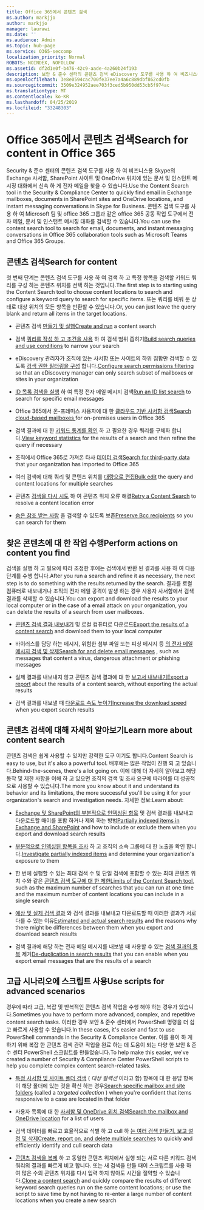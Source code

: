 ```yaml
---
title: Office 365에서 콘텐츠 검색
ms.author: markjjo
author: markjjo
manager: laurawi
ms.date: ''
ms.audience: Admin
ms.topic: hub-page
ms.service: O365-seccomp
localization_priority: Normal
ROBOTS: NOINDEX, NOFOLLOW
ms.assetid: df2d1e0f-b476-42c9-aade-4a260b24f193
description: 보안 & 준수 센터의 콘텐츠 검색 eDiscovery 도구를 사용 하 여 비즈니스용 Skype의 Exchange 사서함, SharePoint 사이트 및 OneDrive 위치에 있는 문서 및 인스턴트 메시징 대화에서 신속 하 게 전자 메일을 찾을 수 있습니다.
ms.openlocfilehash: 3e8e0594cac700fe37ee7a4a6c889dbf862cd0fb
ms.sourcegitcommit: 3509e324952aee703f3ced5b950dd53cb5f974ac
ms.translationtype: MT
ms.contentlocale: ko-KR
ms.lasthandoff: 04/25/2019
ms.locfileid: "33248303"
---
```

# <a name="search-for-content-in-office-365"></a><span data-ttu-id="3f166-103">Office 365에서 콘텐츠 검색</span><span class="sxs-lookup"><span data-stu-id="3f166-103">Search for content in Office 365</span></span>

<span data-ttu-id="3f166-104">Security & 준수 센터의 콘텐츠 검색 도구를 사용 하 여 비즈니스용 Skype의 Exchange 사서함, SharePoint 사이트 및 OneDrive 위치에 있는 문서 및 인스턴트 메시징 대화에서 신속 하 게 전자 메일을 찾을 수 있습니다.</span><span class="sxs-lookup"><span data-stu-id="3f166-104">Use the Content Search tool in the Security & Compliance Center to quickly find email in Exchange mailboxes, documents in SharePoint sites and OneDrive locations, and instant messaging conversations in Skype for Business.</span></span> <span data-ttu-id="3f166-105">콘텐츠 검색 도구를 사용 하 여 Microsoft 팀 및 office 365 그룹과 같은 office 365 공동 작업 도구에서 전자 메일, 문서 및 인스턴트 메시징 대화를 검색할 수 있습니다.</span><span class="sxs-lookup"><span data-stu-id="3f166-105">You can use the content search tool to search for email, documents, and instant messaging conversations in Office 365 collaboration tools such as Microsoft Teams and Office 365 Groups.</span></span>
  
## <a name="search-for-content"></a><span data-ttu-id="3f166-106">콘텐츠 검색</span><span class="sxs-lookup"><span data-stu-id="3f166-106">Search for content</span></span>

<span data-ttu-id="3f166-107">첫 번째 단계는 콘텐츠 검색 도구를 사용 하 여 검색 하 고 특정 항목을 검색할 키워드 쿼리를 구성 하는 콘텐츠 위치를 선택 하는 것입니다.</span><span class="sxs-lookup"><span data-stu-id="3f166-107">The first step is to starting using the Content Search tool to choose content locations to search and configure a keyword query to search for specific items.</span></span> <span data-ttu-id="3f166-108">또는 쿼리를 비워 둔 상태로 대상 위치의 모든 항목을 반환할 수 있습니다.</span><span class="sxs-lookup"><span data-stu-id="3f166-108">Or, you can just leave the query blank and return all items in the target locations.</span></span>
  
- <span data-ttu-id="3f166-109">콘텐츠 검색 [만들기 및 실행](content-search.md)</span><span class="sxs-lookup"><span data-stu-id="3f166-109">[Create and run](content-search.md) a content search</span></span> 
    
- <span data-ttu-id="3f166-110">검색 [쿼리를 작성 하 고 조건을 사용](keyword-queries-and-search-conditions.md) 하 여 검색 범위 좁히기</span><span class="sxs-lookup"><span data-stu-id="3f166-110">[Build search queries and use conditions](keyword-queries-and-search-conditions.md) to narrow your search</span></span> 
    
- <span data-ttu-id="3f166-111">eDiscovery 관리자가 조직에 있는 사서함 또는 사이트의 하위 집합만 검색할 수 있도록 [검색 권한 필터링을 구성](permissions-filtering-for-content-search.md) 합니다.</span><span class="sxs-lookup"><span data-stu-id="3f166-111">[Configure search permissions filtering](permissions-filtering-for-content-search.md) so that an eDiscovery manager can only search subset of mailboxes or sites in your organization</span></span> 
    
- <span data-ttu-id="3f166-112">[ID 목록 검색을 실행](csv-file-for-an-id-list-content-search.md) 하 여 특정 전자 메일 메시지 검색</span><span class="sxs-lookup"><span data-stu-id="3f166-112">[Run an ID list search](csv-file-for-an-id-list-content-search.md) to search for specific email messages</span></span> 
    
- <span data-ttu-id="3f166-113">Office 365에서 온-프레미스 사용자에 대 한 [클라우드 기반 사서함 검색](search-cloud-based-mailboxes-for-on-premises-users.md)</span><span class="sxs-lookup"><span data-stu-id="3f166-113">[Search cloud-based mailboxes ](search-cloud-based-mailboxes-for-on-premises-users.md) for on-premises users in Office 365</span></span>

- <span data-ttu-id="3f166-114">검색 결과에 대 한 [키워드 통계를 확인](view-keyword-statistics-for-content-search.md) 하 고 필요한 경우 쿼리를 구체화 합니다.</span><span class="sxs-lookup"><span data-stu-id="3f166-114">[View keyword statistics](view-keyword-statistics-for-content-search.md) for the results of a search and then refine the query if necessary</span></span> 
    
- <span data-ttu-id="3f166-115">조직에서 Office 365로 가져온 타사 [데이터 검색](use-content-search-to-search-third-party-data-that-was-imported.md)</span><span class="sxs-lookup"><span data-stu-id="3f166-115">[Search for third-party data](use-content-search-to-search-third-party-data-that-was-imported.md) that your organization has imported to Office 365</span></span> 
    
- <span data-ttu-id="3f166-116">여러 검색에 대해 쿼리 및 콘텐츠 위치를 [대량으로 편집](bulk-edit-content-searches.md)</span><span class="sxs-lookup"><span data-stu-id="3f166-116">[Bulk edit](bulk-edit-content-searches.md) the query and content locations for multiple searches</span></span> 
    
- <span data-ttu-id="3f166-117">콘텐츠 [검색을 다시 시도](retry-failed-content-search.md) 하 여 콘텐츠 위치 오류 해결</span><span class="sxs-lookup"><span data-stu-id="3f166-117">[Retry a Content Search](retry-failed-content-search.md) to resolve a content location error</span></span>

- <span data-ttu-id="3f166-118">[숨은 참조 받는 사람](https://docs.microsoft.com/exchange/policy-and-compliance/holds/preserve-bcc-recipients-and-group-members) 을 검색할 수 있도록 보존</span><span class="sxs-lookup"><span data-stu-id="3f166-118">[Preserve Bcc recipients](https://docs.microsoft.com/exchange/policy-and-compliance/holds/preserve-bcc-recipients-and-group-members) so you can search for them</span></span> 


## <a name="perform-actions-on-content-you-find"></a><span data-ttu-id="3f166-119">찾은 콘텐츠에 대 한 작업 수행</span><span class="sxs-lookup"><span data-stu-id="3f166-119">Perform actions on content you find</span></span>

<span data-ttu-id="3f166-120">검색을 실행 하 고 필요에 따라 조정한 후에는 검색에서 반환 된 결과를 사용 하 여 다음 단계를 수행 합니다.</span><span class="sxs-lookup"><span data-stu-id="3f166-120">After you run a search and refine it as necessary, the next step is to do something with the results returned by the search.</span></span> <span data-ttu-id="3f166-121">결과를 로컬 컴퓨터로 내보내거나 조직의 전자 메일 공격이 발생 하는 경우 사용자 사서함에서 검색 결과를 삭제할 수 있습니다.</span><span class="sxs-lookup"><span data-stu-id="3f166-121">You can export and download the results to your local computer or in the case of a email attack on your organization, you can delete the results of a search from user mailboxes.</span></span>
  
- <span data-ttu-id="3f166-122">[콘텐츠 검색 결과 내보내기](export-search-results.md) 및 로컬 컴퓨터로 다운로드</span><span class="sxs-lookup"><span data-stu-id="3f166-122">[Export the results of a content search](export-search-results.md) and download them to your local computer</span></span> 
    
- <span data-ttu-id="3f166-123">바이러스를 담당 하는 메시지, 위험한 첨부 파일 또는 피싱 메시지 등 [의 전자 메일 메시지 검색 및 삭제](search-for-and-delete-messages-in-your-organization.md)</span><span class="sxs-lookup"><span data-stu-id="3f166-123">[Search for and delete email messages](search-for-and-delete-messages-in-your-organization.md) , such as messages that content a virus, dangerous attachment or phishing messages</span></span> 
    
- <span data-ttu-id="3f166-124">실제 결과를 내보내지 않고 콘텐츠 검색 결과에 대 한 [보고서 내보내기](export-a-content-search-report.md)</span><span class="sxs-lookup"><span data-stu-id="3f166-124">[Export a report](export-a-content-search-report.md) about the results of a content search, without exporting the actual results</span></span> 
    
- <span data-ttu-id="3f166-125">검색 결과를 내보낼 때 [다운로드 속도 높이기](increase-download-speeds-when-exporting-ediscovery-results.md)</span><span class="sxs-lookup"><span data-stu-id="3f166-125">[Increase the download speed](increase-download-speeds-when-exporting-ediscovery-results.md) when you export search results</span></span> 
    
## <a name="learn-more-about-content-search"></a><span data-ttu-id="3f166-126">콘텐츠 검색에 대해 자세히 알아보기</span><span class="sxs-lookup"><span data-stu-id="3f166-126">Learn more about content search</span></span>

<span data-ttu-id="3f166-127">콘텐츠 검색은 쉽게 사용할 수 있지만 강력한 도구 이기도 합니다.</span><span class="sxs-lookup"><span data-stu-id="3f166-127">Content Search is easy to use, but it's also a powerful tool.</span></span> <span data-ttu-id="3f166-128">배후에는 많은 작업이 진행 되 고 있습니다.</span><span class="sxs-lookup"><span data-stu-id="3f166-128">Behind-the-scenes, there's a lot going on.</span></span> <span data-ttu-id="3f166-129">이에 대해 더 자세히 알아보고 해당 동작 및 제한 사항을 이해 하 고 있으면 조직의 검색 및 조사 요구에 따라이를 더 성공적으로 사용할 수 있습니다.</span><span class="sxs-lookup"><span data-stu-id="3f166-129">The more you know about it and understand its behavior and its limitations, the more successful you'll be using it for your organization's search and investigation needs.</span></span> <span data-ttu-id="3f166-130">자세한 정보:</span><span class="sxs-lookup"><span data-stu-id="3f166-130">Learn about:</span></span>
  
- <span data-ttu-id="3f166-131">[Exchange 및 SharePoint의 부분적으로 인덱싱된 항목](partially-indexed-items-in-content-search.md) 및 검색 결과를 내보내고 다운로드할 때이를 포함 하거나 제외 하는 방법</span><span class="sxs-lookup"><span data-stu-id="3f166-131">[Partially indexed items in Exchange and SharePoint](partially-indexed-items-in-content-search.md) and how to include or exclude them when you export and download search results</span></span> 
    
- <span data-ttu-id="3f166-132">[부분적으로 인덱싱된 항목을 조사](investigating-partially-indexed-items-in-ediscovery.md) 하 고 조직의 소속 그룹에 대 한 노출을 확인 합니다.</span><span class="sxs-lookup"><span data-stu-id="3f166-132">[Investigate partially indexed items](investigating-partially-indexed-items-in-ediscovery.md) and determine your organization's exposure to them</span></span> 
    
- <span data-ttu-id="3f166-133">한 번에 실행할 수 있는 최대 검색 수 및 단일 검색에 포함할 수 있는 최대 콘텐츠 위치 수와 같은 [콘텐츠 검색 도구에 대 한 제한](limits-for-content-search.md)</span><span class="sxs-lookup"><span data-stu-id="3f166-133">[Limits of the Content Search tool](limits-for-content-search.md), such as the maximum number of searches that you can run at one time and the maximum number of content locations you can include in a single search</span></span> 
    
- <span data-ttu-id="3f166-134">[예상 및 실제 검색 결과](differences-between-estimated-and-actual-ediscovery-search-results.md) 와 검색 결과를 내보내고 다운로드할 때 이러한 결과가 서로 다를 수 있는 이유</span><span class="sxs-lookup"><span data-stu-id="3f166-134">[Estimated and actual search results](differences-between-estimated-and-actual-ediscovery-search-results.md) and the reasons why there might be differences between them when you export and download search results</span></span> 
    
- <span data-ttu-id="3f166-135">검색 결과에 해당 하는 전자 메일 메시지를 내보낼 때 사용할 수 있는 [검색 결과의 중복](de-duplication-in-ediscovery-search-results.md) 제거</span><span class="sxs-lookup"><span data-stu-id="3f166-135">[De-duplication in search results](de-duplication-in-ediscovery-search-results.md) that you can enable when you export email messages that are the results of a search</span></span> 
    
## <a name="use-scripts-for-advanced-scenarios"></a><span data-ttu-id="3f166-136">고급 시나리오에 스크립트 사용</span><span class="sxs-lookup"><span data-stu-id="3f166-136">Use scripts for advanced scenarios</span></span>

<span data-ttu-id="3f166-137">경우에 따라 고급, 복잡 및 반복적인 콘텐츠 검색 작업을 수행 해야 하는 경우가 있습니다.</span><span class="sxs-lookup"><span data-stu-id="3f166-137">Sometimes you have to perform more advanced, complex, and repetitive content search tasks.</span></span> <span data-ttu-id="3f166-138">이러한 경우 보안 & 준수 센터에서 PowerShell 명령을 더 쉽고 빠르게 사용할 수 있습니다.</span><span class="sxs-lookup"><span data-stu-id="3f166-138">In these cases, it's easier and fast to use PowerShell commands in the Security & Compliance Center.</span></span> <span data-ttu-id="3f166-139">이를 용이 하 게 하기 위해 복잡 한 콘텐츠 검색 관련 작업을 완료 하는 데 도움이 되는 다양 한 보안 & 준수 센터 PowerShell 스크립트를 만들었습니다.</span><span class="sxs-lookup"><span data-stu-id="3f166-139">To help make this easier, we've created a number of Security & Compliance Center PowerShell scripts to help you complete complex content search-related tasks.</span></span>
  
- <span data-ttu-id="3f166-140">[특정 사서함 및 사이트 폴더 검색](use-content-search-for-targeted-collections.md) ( *대상 컬렉션* 이라고 함) 항목에 대 한 응답 항목이 해당 폴더에 있는 것을 확신 하는 경우</span><span class="sxs-lookup"><span data-stu-id="3f166-140">[Search specific mailbox and site folders](use-content-search-for-targeted-collections.md) (called a  *targeted collection*  ) when you're confident that items responsive to a case are located in that folder</span></span> 
    
- <span data-ttu-id="3f166-141">사용자 목록에 대 한 [사서함 및 OneDrive 위치 검색](search-the-mailbox-and-onedrive-for-business-for-a-list-of-users.md)</span><span class="sxs-lookup"><span data-stu-id="3f166-141">[Search the mailbox and OneDrive location](search-the-mailbox-and-onedrive-for-business-for-a-list-of-users.md) for a list of users</span></span> 
    
- <span data-ttu-id="3f166-142">검색 데이터를 빠르고 효율적으로 식별 하 고 cull 하 [는 여러 검색 만들기, 보고 설정 및 삭제](create-report-on-and-delete-multiple-content-searches.md)</span><span class="sxs-lookup"><span data-stu-id="3f166-142">[Create, report on, and delete multiple searches](create-report-on-and-delete-multiple-content-searches.md) to quickly and efficiently identify and cull search data</span></span> 
    
- <span data-ttu-id="3f166-143">[콘텐츠 검색을 복제](clone-a-content-search.md) 하 고 동일한 콘텐츠 위치에서 실행 되는 서로 다른 키워드 검색 쿼리의 결과를 빠르게 비교 합니다. 또는 새 검색을 만들 때이 스크립트를 사용 하 여 많은 수의 콘텐츠 위치를 다시 입력 하지 않아도 시간을 절약할 수 있습니다.</span><span class="sxs-lookup"><span data-stu-id="3f166-143">[Clone a content search](clone-a-content-search.md) and quickly compare the results of different keyword search queries run on the same content locations; or use the script to save time by not having to re-enter a large number of content locations when you create a new search</span></span> 
    

